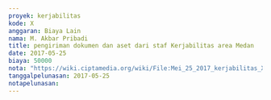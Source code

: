 ```yaml
---
proyek: kerjabilitas
kode: X
anggaran: Biaya Lain
nama: M. Akbar Pribadi
title: pengiriman dokumen dan aset dari staf Kerjabilitas area Medan
date: 2017-05-25
biaya: 50000
nota: "https://wiki.ciptamedia.org/wiki/File:Mei_25_2017_kerjabilitas_X_paket_akbar.jpg"
tanggalpelunasan: 2017-05-25
notapelunasan:
---
```

